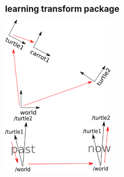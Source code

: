 # learning transform package

  <img src="tf.png" width="350" title="What is Transform?">
  <img src="time_travel.png" width="350" alt="Time Travel">

